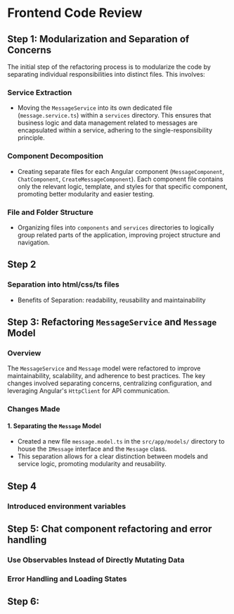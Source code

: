 # Frontend Code Review

## Step 1: Modularization and Separation of Concerns

The initial step of the refactoring process is to modularize the code by separating individual responsibilities into distinct files. This involves:

### Service Extraction

- Moving the `MessageService` into its own dedicated file (`message.service.ts`) within a `services` directory. This ensures that business logic and data management related to messages are encapsulated within a service, adhering to the single-responsibility principle.

### Component Decomposition

- Creating separate files for each Angular component (`MessageComponent`, `ChatComponent`, `CreateMessageComponent`). Each component file contains only the relevant logic, template, and styles for that specific component, promoting better modularity and easier testing.

### File and Folder Structure

- Organizing files into `components` and `services` directories to logically group related parts of the application, improving project structure and navigation.

## Step 2

### Separation into html/css/ts files

- Benefits of Separation: readability, reusability and maintainability

## Step 3: Refactoring `MessageService` and `Message` Model

### Overview

The `MessageService` and `Message` model were refactored to improve maintainability, scalability, and adherence to best practices. The key changes involved separating concerns, centralizing configuration, and leveraging Angular's `HttpClient` for API communication.

### Changes Made

#### 1. Separating the `Message` Model

- Created a new file `message.model.ts` in the `src/app/models/` directory to house the `IMessage` interface and the `Message` class.
- This separation allows for a clear distinction between models and service logic, promoting modularity and reusability.

## Step 4

### Introduced environment variables

## Step 5: Chat component refactoring and error handling

### Use Observables Instead of Directly Mutating Data

### Error Handling and Loading States

## Step 6: 